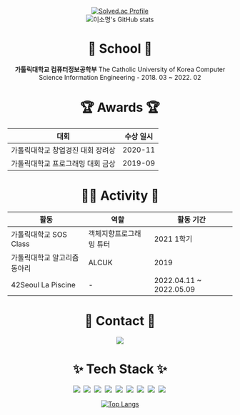 <div align="center"> 
  
[![Solved.ac Profile](http://mazassumnida.wtf/api/v2/generate_badge?boj=so4644009)](https://solved.ac/so4644009/)  
![이소명's GitHub stats](https://github-readme-stats.vercel.app/api?username=LeeSoMyoung&show_icons=true&theme=radical)  

  
  
  # 🏫 School 🏫
  **가톨릭대학교 컴퓨터정보공학부** The Catholic University of Korea Computer Science Information Engineering - 2018. 03 ~ 2022. 02
  
  
  # 🏆 Awards 🏆
  |대회|수상 일시|
  |---|---|
  |가톨릭대학교 창업경진 대회 장려상|2020-11|
  |가톨릭대학교 프로그래밍 대회 금상|2019-09|
  
  
  # 👩‍💻 Activity 👩‍
 |활동|역할|활동 기간|
  |---|---|---|
  |가톨릭대학교 SOS Class|객체지향프로그래밍 튜터|2021 1학기|
  |가톨릭대학교 알고리즘 동아리|ALCUK|2019|
  |42Seoul La Piscine|-|2022.04.11 ~ 2022.05.09|

</div>

# <div align="center">📧 Contact 📧</div>
<div align="center">
  <a href="mailto:so4644009@gmail.com" target="_blank"><img src="https://img.shields.io/badge/Gmail-EA4335?style=flat-square&logo=Gmail&logoColor=white"/></a>
<!--  
<a href="https://velog.io/@leesomyoung" target="_blank"><img src="https://img.shields.io/badge/Velog-184D66?style=flat-square&logo=VectorLogoZone&logoColor=mint"/></a>
</div>
-->
  
# <div align="center">✨ Tech Stack ✨</div>

<div align="center">
<img src="https://img.shields.io/badge/-A8B9CC?style=flat-square&logo=C&logoColor=white"/></a>&nbsp 
<img src="https://img.shields.io/badge/C%2B%2B-00599C?style=flat-square&logo=C%2B%2B&logoColor=white"/></a>&nbsp 
<img src="https://img.shields.io/badge/Java-007396?style=flat-square&logo=Java&logoColor=white"/></a>&nbsp 
<img src="https://img.shields.io/badge/HTML-E34F26?style=flat-square&logo=html5&logoColor=white"/></a>&nbsp 
<img src="https://img.shields.io/badge/CSS-1572B6?style=flat-square&logo=css3&logoColor=white"/></a>&nbsp 
<img src="https://img.shields.io/badge/Javascript-F7DF1E?style=flat-square&logo=JavaScript&logoColor=white"/></a>&nbsp 
<img src="https://img.shields.io/badge/Android-3DDC84?style=flat-square&logo=Android&logoColor=white"/></a>&nbsp 
<img src="https://img.shields.io/badge/Firebase-FFCA28?style=flat-square&logo=Firebase&logoColor=white"/></a>&nbsp 
<img src="https://img.shields.io/badge/React-61DAFB?style=flat-square&logo=React&logoColor=white"/></a>&nbsp 

[![Top Langs](https://github-readme-stats.vercel.app/api/top-langs/?username=LeeSoMyoung)](https://github.com/anuraghazra/github-readme-stats)

</div>
